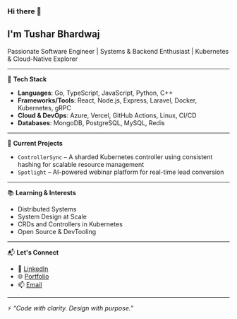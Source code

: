 ### Hi there 👋 
## I'm Tushar Bhardwaj

Passionate Software Engineer | Systems & Backend Enthusiast | Kubernetes & Cloud-Native Explorer

---

🔧 **Tech Stack**
- **Languages**: Go, TypeScript, JavaScript, Python, C++
- **Frameworks/Tools**: React, Node.js, Express, Laravel, Docker, Kubernetes, gRPC
- **Cloud & DevOps**: Azure, Vercel, GitHub Actions, Linux, CI/CD
- **Databases**: MongoDB, PostgreSQL, MySQL, Redis

---

💼 **Current Projects**
- `ControllerSync` – A sharded Kubernetes controller using consistent hashing for scalable resource management
- `Spotlight` – AI-powered webinar platform for real-time lead conversion

---

📚 **Learning & Interests**
- Distributed Systems
- System Design at Scale
- CRDs and Controllers in Kubernetes
- Open Source & DevTooling

---

📬 **Let's Connect**
- 💼 [LinkedIn](https://linkedin.com/in/bhardwajtushar2004)
- 🌐 [Portfolio](https://tushar-bhardwaj.vercel.app/) 
- 📫 [Email](mailto:tusharbhardwaj2617@gmail.com)

---

⚡ *“Code with clarity. Design with purpose.”*
